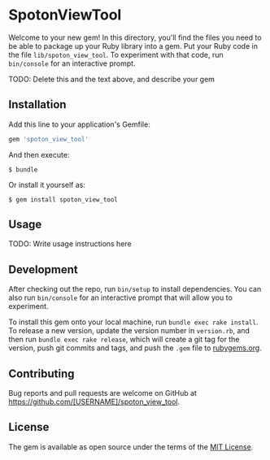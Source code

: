 # SpotonViewTool

Welcome to your new gem! In this directory, you'll find the files you need to be able to package up your Ruby library into a gem. Put your Ruby code in the file `lib/spoton_view_tool`. To experiment with that code, run `bin/console` for an interactive prompt.

TODO: Delete this and the text above, and describe your gem

## Installation

Add this line to your application's Gemfile:

```ruby
gem 'spoton_view_tool'
```

And then execute:

    $ bundle

Or install it yourself as:

    $ gem install spoton_view_tool

## Usage

TODO: Write usage instructions here

## Development

After checking out the repo, run `bin/setup` to install dependencies. You can also run `bin/console` for an interactive prompt that will allow you to experiment.

To install this gem onto your local machine, run `bundle exec rake install`. To release a new version, update the version number in `version.rb`, and then run `bundle exec rake release`, which will create a git tag for the version, push git commits and tags, and push the `.gem` file to [rubygems.org](https://rubygems.org).

## Contributing

Bug reports and pull requests are welcome on GitHub at https://github.com/[USERNAME]/spoton_view_tool.

## License

The gem is available as open source under the terms of the [MIT License](http://opensource.org/licenses/MIT).
